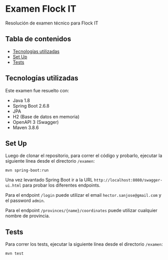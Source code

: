 # Examen Flock IT
Resolución de examen técnico para Flock IT

## Tabla de contenidos
* [Tecnologías utilizadas](#Tecnologías-utilizadas)
* [Set Up](#setup)
* [Tests](#tests)

## Tecnologías utilizadas
Este examen fue resuelto con:
* Java 1.8
* Spring Boot 2.6.8
* JPA
* H2 (Base de datos en memoria)
* OpenAPI 3 (Swagger) 
* Maven 3.8.6
	
## Set Up
Luego de clonar el repositorio, para correr el código y probarlo, ejecutar la siguiente línea desde el directorio `/examen`:

```
mvn spring-boot:run
```

Una vez levantado Spring Boot ir a la URL `http://localhost:8080/swagger-ui.html` para probar los diferentes endpoints. 

Para el endpoint `/login` puede utilizar el email `hector.sanjose@gmail.com` y el password `admin`.

Para el endpoint `/provinces/{name}/coordinates` puede utilizar cualquier nombre de provincia.

## Tests
Para correr los tests, ejecutar la siguiente línea desde el directorio `/examen`:

```
mvn test
```
